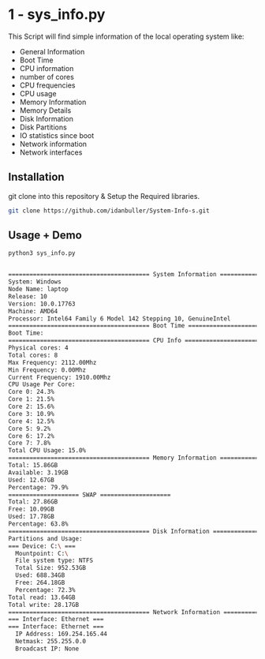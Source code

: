 # 1 - sys_info.py

This Script will find simple information of the local operating system like:
- General Information
- Boot Time
- CPU information
- number of cores
- CPU frequencies
- CPU usage
- Memory Information
- Memory Details
- Disk Information
- Disk Partitions
- IO statistics since boot
- Network information
- Network interfaces

## Installation

git clone into this repository & Setup the Required libraries.

```bash
git clone https://github.com/idanbuller/System-Info-s.git
```

## Usage + Demo

```bash
python3 sys_info.py


======================================== System Information ========================================
System: Windows
Node Name: laptop
Release: 10
Version: 10.0.17763
Machine: AMD64
Processor: Intel64 Family 6 Model 142 Stepping 10, GenuineIntel
======================================== Boot Time ========================================
Boot Time: 
======================================== CPU Info ========================================
Physical cores: 4
Total cores: 8
Max Frequency: 2112.00Mhz
Min Frequency: 0.00Mhz
Current Frequency: 1910.00Mhz
CPU Usage Per Core:
Core 0: 24.3%
Core 1: 21.5%
Core 2: 15.6%
Core 3: 10.9%
Core 4: 12.5%
Core 5: 9.2%
Core 6: 17.2%
Core 7: 7.8%
Total CPU Usage: 15.0%
======================================== Memory Information ========================================
Total: 15.86GB
Available: 3.19GB
Used: 12.67GB
Percentage: 79.9%
==================== SWAP ====================
Total: 27.86GB
Free: 10.09GB
Used: 17.78GB
Percentage: 63.8%
======================================== Disk Information ========================================
Partitions and Usage:
=== Device: C:\ ===
  Mountpoint: C:\
  File system type: NTFS
  Total Size: 952.53GB
  Used: 688.34GB
  Free: 264.18GB
  Percentage: 72.3%
Total read: 13.64GB
Total write: 28.17GB
======================================== Network Information ========================================
=== Interface: Ethernet ===
=== Interface: Ethernet ===
  IP Address: 169.254.165.44
  Netmask: 255.255.0.0
  Broadcast IP: None
```
